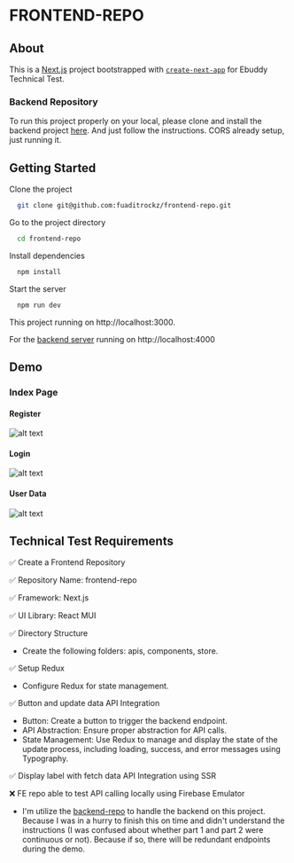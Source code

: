 # FRONTEND-REPO

## About

This is a [Next.js](https://nextjs.org/) project bootstrapped with [`create-next-app`](https://github.com/vercel/next.js/tree/canary/packages/create-next-app) for Ebuddy Technical Test.

### Backend Repository

To run this project properly on your local, please clone and install the backend project [here](https://github.com/fuaditrockz/backend-repo). And just follow the instructions. CORS already setup, just running it.

## Getting Started

Clone the project

```bash
  git clone git@github.com:fuaditrockz/frontend-repo.git
```

Go to the project directory

```bash
  cd frontend-repo
```

Install dependencies

```bash
  npm install
```

Start the server

```bash
  npm run dev
```

This project running on http://localhost:3000.

For the [backend server](https://github.com/fuaditrockz/backend-repo) running on http://localhost:4000

## Demo

### Index Page

#### Register

![alt text](https://res.cloudinary.com/telecreativenow/image/upload/v1717019044/DEMO/Screenshot_2024-05-30_at_04.42.05.png)

#### Login

![alt text](https://res.cloudinary.com/telecreativenow/image/upload/v1717019178/DEMO/Screenshot_2024-05-30_at_04.46.11.png)

#### User Data

![alt text](https://res.cloudinary.com/telecreativenow/image/upload/v1717062872/DEMO/Screenshot_2024-05-30_at_16.54.22.png)

## Technical Test Requirements

✅ Create a Frontend Repository

✅ Repository Name: frontend-repo

✅ Framework: Next.js

✅ UI Library: React MUI

✅ Directory Structure

- Create the following folders: apis, components, store.

✅ Setup Redux

- Configure Redux for state management.

✅ Button and update data API Integration

- Button: Create a button to trigger the backend endpoint.
- API Abstraction: Ensure proper abstraction for API calls.
- State Management: Use Redux to manage and display the state of the update process, including loading, success, and error messages using Typography.

✅ Display label with fetch data API Integration using SSR

❌ FE repo able to test API calling locally using Firebase Emulator

- I'm utilize the [backend-repo](https://github.com/fuaditrockz/backend-repo) to handle the backend on this project. Because I was in a hurry to finish this on time and didn't understand the instructions (I was confused about whether part 1 and part 2 were continuous or not). Because if so, there will be redundant endpoints during the demo.
